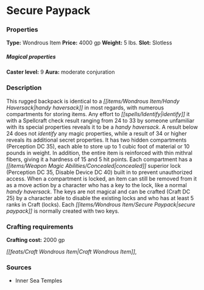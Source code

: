 ﻿---
Title: "Secure Paypack"
Type: "Wondrous Item"
Price: "4000 gp"
Weight: "5 lbs."
Slot: "Slotless"
Caster level: "9"
Aura: "moderate conjuration"
Description: |
  "This rugged backpack is identical to a _handy haversack_ in most regards, with numerous compartments for storing items. Any effort to identify it with a Spellcraft check result ranging from 24 to 33 by someone unfamiliar with its special properties reveals it to be a _handy haversack_. A result below 24 does not identify any magic properties, while a result of 34 or higher reveals its additional secret properties. It has two hidden compartments (Perception DC 35), each able to store up to 1 cubic foot of material or 10 pounds in weight. In addition, the entire item is reinforced with thin mithral fibers, giving it a hardness of 15 and 5 hit points. Each compartment has a concealed superior lock (Perception DC 35, Disable Device DC 40) built in to prevent unauthorized access. When a compartment is locked, an item can still be removed from it as a move action by a character who has a key to the lock, like a normal _handy haversack_. The keys are not magical and can be crafted (Craft DC 25) by a character able to disable the existing locks and who has at least 5 ranks in Craft (locks). Each _secure paypack_ is normally created with two keys."
Crafting cost: "2000 gp"
Sources: "['Inner Sea Temples']"
---

# Secure Paypack

### Properties

**Type:** Wondrous Item **Price:** 4000 gp **Weight:** 5 lbs. **Slot:** Slotless

##### Magical properties

**Caster level:** 9 **Aura:** moderate conjuration

### Description

This rugged backpack is identical to a _[[items/Wondrous Item/Handy Haversack|handy haversack]]_ in most regards, with numerous compartments for storing items. Any effort to _[[spells/Identify|identify]]_ it with a Spellcraft check result ranging from 24 to 33 by someone unfamiliar with its special properties reveals it to be a _handy haversack_. A result below 24 does not _identify_ any magic properties, while a result of 34 or higher reveals its additional secret properties. It has two hidden compartments (Perception DC 35), each able to store up to 1 cubic foot of material or 10 pounds in weight. In addition, the entire item is reinforced with thin mithral fibers, giving it a hardness of 15 and 5 hit points. Each compartment has a _[[items/Weapon Magic Abilities/Concealed|concealed]]_ superior lock (Perception DC 35, Disable Device DC 40) built in to prevent unauthorized access. When a compartment is locked, an item can still be removed from it as a move action by a character who has a key to the lock, like a normal _handy haversack_. The keys are not magical and can be crafted (Craft DC 25) by a character able to disable the existing locks and who has at least 5 ranks in Craft (locks). Each _[[items/Wondrous Item/Secure Paypack|secure paypack]]_ is normally created with two keys.

### Crafting requirements

**Crafting cost:** 2000 gp

_[[feats/Craft Wondrous Item|Craft Wondrous Item]]_,

### Sources

* Inner Sea Temples
